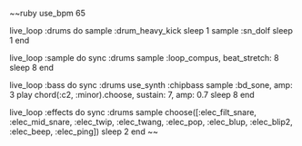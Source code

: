 ~~ruby
use_bpm 65

live_loop :drums do
  sample :drum_heavy_kick
  sleep 1
  sample :sn_dolf
  sleep 1
end

live_loop :sample do
  sync :drums
  sample :loop_compus, beat_stretch: 8
  sleep 8
end

live_loop :bass do
  sync :drums
  use_synth :chipbass
  sample :bd_sone, amp: 3
  play chord(:c2, :minor).choose, sustain: 7, amp: 0.7
  sleep 8
end

live_loop :effects do
  sync :drums
  sample choose([:elec_filt_snare, :elec_mid_snare, :elec_twip, :elec_twang, :elec_pop, :elec_blup, :elec_blip2, :elec_beep, :elec_ping])
  sleep 2
end
~~
